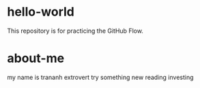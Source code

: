 # hello-world
This repository is for practicing the GitHub Flow.
# about-me
my name is trananh
extrovert
try something new
reading
investing
